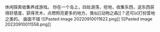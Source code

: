休闲探索收集养成游戏。
你在一个岛上，四处游荡，挖地，收集东西，送东西获得好感度，获得灵木，点燃照亮更多的地方。类似[[动物之森]]？还可以打扮营地之类的。
画面不错
![[Pasted image 20220910011622.png]]
![[Pasted image 20220910011558.png]]
